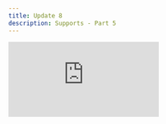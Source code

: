 ```yaml
---
title: Update 8
description: Supports - Part 5
---
```

<div class="embed-wrapper"><iframe src="https://www.youtube.com/embed/ynOfm7J4LTI?si=C1TK1bbtMe7snGlo" title="YouTube video player" frameborder="0" allow="accelerometer; autoplay; clipboard-write; encrypted-media; gyroscope; picture-in-picture; web-share" referrerpolicy="strict-origin-when-cross-origin" allowfullscreen></iframe></div>
